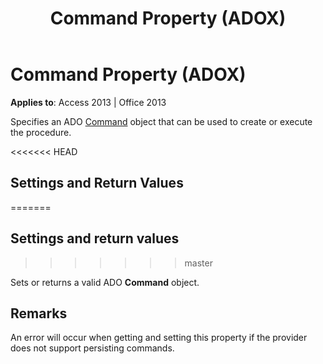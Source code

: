 ﻿---
title: Command Property (ADOX)
TOCTitle: Command Property (ADOX)
ms:assetid: 96b5fc97-f426-8540-fce0-2319ac8524a5
ms:mtpsurl: https://msdn.microsoft.com/library/JJ249671(v=office.15)
ms:contentKeyID: 48546457
ms.date: 09/18/2015
mtps_version: v=office.15
---

# Command Property (ADOX)


**Applies to**: Access 2013 | Office 2013

Specifies an ADO [Command](command-object-ado.md) object that can be used to create or execute the procedure.

<<<<<<< HEAD
## Settings and Return Values
=======
## Settings and return values
>>>>>>> master

Sets or returns a valid ADO **Command** object.

## Remarks

An error will occur when getting and setting this property if the provider does not support persisting commands.

